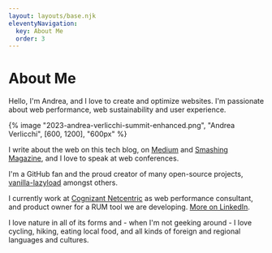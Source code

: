 ```yaml
---
layout: layouts/base.njk
eleventyNavigation:
  key: About Me
  order: 3
---
```

# About Me

Hello, I'm Andrea, and I love to create and optimize websites. I'm passionate about web performance, web sustainability and user experience.

{% image "2023-andrea-verlicchi-summit-enhanced.png", "Andrea Verlicchi", [600, 1200], "600px" %}

I write about the web on this tech blog, on [Medium](https://medium.com/@andrea.verlicchi) and [Smashing Magazine](https://www.smashingmagazine.com/author/andrea-verlicchi/), and I love to speak at web conferences.

I'm a GitHub fan and the proud creator of many open-source projects, [vanilla-lazyload](https://github.com/verlok/vanilla-lazyload) amongst others.

I currently work at [Cognizant Netcentric](https://www.netcentric.biz) as web performance consultant, and product owner for a RUM tool we are developing. [More on LinkedIn](https://linkedin.com/in/andreaverlicchi).

I love nature in all of its forms and - when I'm not geeking around - I love cycling, hiking, eating local food, and all kinds of foreign and regional languages and cultures.

